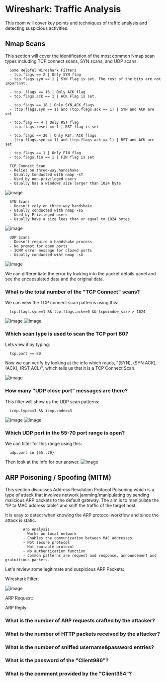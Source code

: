# Wireshark: Traffic Analysis

This room will cover key points and techniques of traffic analysis and detecting suspicious activities. 


## Nmap Scans

This section will cover the identification of the most common Nmap scan types including TCP connect scans, SYN scans, and UDP scans.

      Some Helpful Wireshark Filters
      - tcp.flags == 2 | Only SYN flag 
      - tcp.flags.syn == 1 | SYN Flag is set. The rest of the bits are not important.
      
      - tcp. flags == 16 | Only ACK flag
      - tcp.flags.ack == 1 | ACK Flag is set.
      
      - tcp.flags == 18 | Only SYN,ACK flags
      - (tcp.flags.syn == 1) and (tcp.flags.ack == 1) | SYN and ACK are set
      
      - tcp.flag == 4 | Only RST flag
      - tcp.flags.reset == 1 | RST flag is set
      
      - tcp.flags == 20 | Only RST, ACK flags
      - (tcp.flags.syn == 1) and (tcp.flags.ack == 1) | RST and ACK are set
      
      - tcp.flags == 1 | Only FIN flag
      - tcp.flags.fin == 1 | FIN flag is set

      TCP Connect Scan 
      - Relies on three-way handshake
      - Usually Conducted with nmap -sT
      - Used by non-privileged users
      - Usually has a windows size larger than 1024 byte

  ![image](https://github.com/user-attachments/assets/70ccfb6c-1502-4934-ac99-34661902bbeb)


      SYN Scans
      - Doesn't rely on three-way handshake
      - Usually conducted with nmap -sS
      - Used by Privileged users
      - Usually have a size lees than or equal to 1024 bytes
      
  ![image](https://github.com/user-attachments/assets/f1cfd7da-e140-4d98-b3cd-3f0d1a4040f9)


      UDP Scans
      - Doesn't require a handshake process
      - No prompt for open ports
      - ICMP error message for closed ports
      - Usually conducted wiht nmap -sU

![image](https://github.com/user-attachments/assets/c78dd0c4-6fd6-4bfc-b6d2-e3e0b2ddb10a)

We can differentiate the error by looking into the packet details panel and see the encapsulated data and the original data.


### What is the total number of the "TCP Connect" scans?

We can view the TCP connect scan patterns using this:

      tcp.flags.syn==1 && tcp.flags.ack==0 && tcpwindow_size > 1024
      
![image](https://github.com/user-attachments/assets/141b6c00-46e6-479c-8f13-5223dce6c65d)
![image](https://github.com/user-attachments/assets/83043a54-6582-4857-bbd2-13a599cec80b)
      

### Which scan type is used to scan the TCP port 80?

Lets view it by typing:

      tcp.port == 80

Now we can verify by looking at the info which reads, "(SYN), (SYN ACK), (ACK), (RST ACL)", which tells us that it is a TCP Connect Scan.

![image](https://github.com/user-attachments/assets/b4129774-d380-45e6-9992-3b7fbef7e892)


### How many "UDP close port" messages are there?

This filter will show us the UDP scan patterns:

      icmp.type==3 && icmp.code==3

![image](https://github.com/user-attachments/assets/c72e9fd6-87ef-45fe-89b5-75c3d5d2dbd0)
![image](https://github.com/user-attachments/assets/25e4e24d-2956-43dc-8d5b-c2c7ffa7ef75)


### Which UDP port in the 55-70 port range is open?  

We can filter for this range using this:

      udp.port in {55..70}
Then look at the info for our answer.
![image](https://github.com/user-attachments/assets/c0d9a7cd-e1ce-4052-8ad3-09db02c0072a)

      
## ARP Poisoning / Spoofing (MITM)

This section discusses Address Resolution Protocol Poisoning which is a type of attack that involves network jamming/manipulating by sending malicious ARP packets to the default gateway. The aim is to manipulate the "IP to MAC address table" and sniff the traffic of the target host.

It is easy to detect when knowing the ARP protocol workflow and since the attack is static. 

            Arp Analysis
            - Works on local network
            - Enables the communication between MAC addresses
            - Not secure protocol
            - Not routable protocol
            - No authentication function
            - Common patterns are request and response, announcement and gratuitious packets.


Let's review some legitimate and suspicious ARP Packets: 

Wireshark Filter: 

![image](https://github.com/user-attachments/assets/fb25b561-1a06-4909-9e45-65806b9bd437)

ARP Request:


ARP Reply:


### What is the number of ARP requests crafted by the attacker?


### What is the number of HTTP packets received by the attacker?


### What is the number of sniffed username&password entries?


### What is the password of the "Client986"?


### What is the comment provided by the "Client354"?















